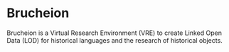 # Brucheion
Brucheion is a Virtual Research Environment (VRE) to create Linked Open Data (LOD) for historical languages and the research of historical objects.
